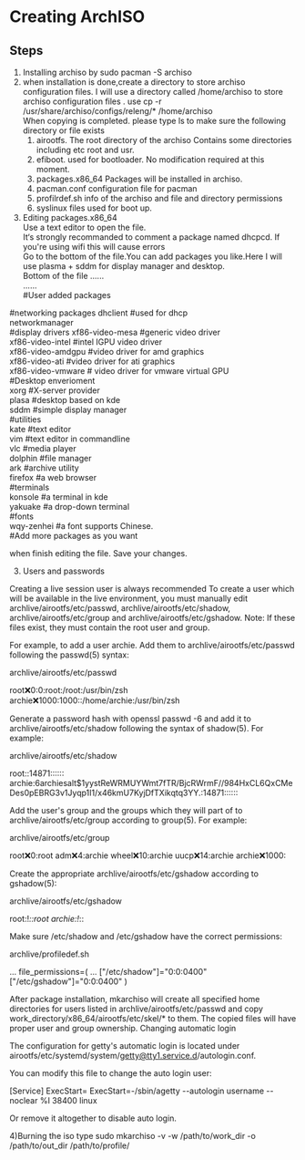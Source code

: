 # Creating ArchISO   


## Steps

1) Installing archiso by sudo pacman -S archiso   
2) when installation is done,create a directory to store archiso configuration files. I will use a directory called /home/archiso to store archiso  configuration files . use cp -r /usr/share/archiso/configs/releng/* /home/archiso   
When copying is completed. please type ls to make sure the following directory or file exists   
	1. airootfs. The root directory of the archiso Contains some directories including etc root and usr.    
	2. efiboot. used for bootloader. No modification required at this moment.   
	3. packages.x86_64 Packages will be installed in archiso.   
	4. pacman.conf configuration file for pacman    
	5. profilrdef.sh info of the archiso and file and directory permissions   
	6. syslinux files used for boot up.   
3) Editing packages.x86_64   
Use a text editor to open the file.   
It‘s strongly recommanded to comment a package named dhcpcd. If you're using wifi this will cause errors   
Go to the bottom of the file.You can add packages you like.Here I will use plasma + sddm for display manager and desktop.   
Bottom of the file
......   
......   
 #User added packages
 

 #networking packages
dhclient #used for dhcp   
networkmanager   
 #display drivers
xf86-video-mesa 	#generic video driver   
xf86-video-intel 	#intel IGPU video driver   
xf86-video-amdgpu 	#video driver for amd graphics   
xf86-video-ati 		#video driver for ati graphics   
xf86-video-vmware 	# video driver for vmware virtual GPU   
 #Desktop enverioment   
xorg 				#X-server provider   
plasa 				#desktop based on kde   
sddm 				#simple display manager   
 #utilities   
kate 				#text editor   
vim 				#text editor in commandline   
vlc 				#media player   
dolphin 			#file manager   
ark  				#archive utility   
firefox 			#a web browser   
 #terminals   
konsole 			#a terminal in kde   
yakuake 			#a drop-down terminal   
 #fonts   
wqy-zenhei 			#a font supports Chinese.    
 #Add more packages as you want

when finish editing the file. Save your changes.

3) Users and passwords

Creating a live session user is always recommended
To create a user which will be available in the live environment, you must manually edit archlive/airootfs/etc/passwd, archlive/airootfs/etc/shadow, archlive/airootfs/etc/group and archlive/airootfs/etc/gshadow.
Note: If these files exist, they must contain the root user and group.

For example, to add a user archie. Add them to archlive/airootfs/etc/passwd following the passwd(5) syntax:

archlive/airootfs/etc/passwd

root:x:0:0:root:/root:/usr/bin/zsh
archie:x:1000:1000::/home/archie:/usr/bin/zsh

Generate a password hash with openssl passwd -6 and add it to archlive/airootfs/etc/shadow following the syntax of shadow(5). For example:

archlive/airootfs/etc/shadow

root::14871::::::
archie:$6$archiesalt$1yystReWRMUYWmt7fTR/BjcRWrmF//984HxCL6QxCMeDes0pEBRG3v1Jyqp1I1/x46kmU7KyjDfTXikqtq3YY.:14871::::::

Add the user's group and the groups which they will part of to archlive/airootfs/etc/group according to group(5). For example:

archlive/airootfs/etc/group

root:x:0:root
adm:x:4:archie
wheel:x:10:archie
uucp:x:14:archie
archie:x:1000:

Create the appropriate archlive/airootfs/etc/gshadow according to gshadow(5):

archlive/airootfs/etc/gshadow

root:!*::root
archie:!*::

Make sure /etc/shadow and /etc/gshadow have the correct permissions:

archlive/profiledef.sh

...
file_permissions=(
  ...
  ["/etc/shadow"]="0:0:0400"
  ["/etc/gshadow"]="0:0:0400"
)

After package installation, mkarchiso will create all specified home directories for users listed in archlive/airootfs/etc/passwd and copy work_directory/x86_64/airootfs/etc/skel/* to them. The copied files will have proper user and group ownership.
Changing automatic login

The configuration for getty's automatic login is located under airootfs/etc/systemd/system/getty@tty1.service.d/autologin.conf.

You can modify this file to change the auto login user:

[Service]
ExecStart=
ExecStart=-/sbin/agetty --autologin username --noclear %I 38400 linux

Or remove it altogether to disable auto login. 

4)Burning the iso 
type sudo mkarchiso -v -w /path/to/work_dir -o /path/to/out_dir /path/to/profile/




